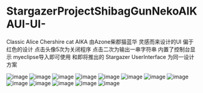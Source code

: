 # StargazerProjectShibagGunNekoAIKAUI-UI-
Classic Alice Chershire cat AIKA 由Azone柴郡猫蓝华 灵感而来设计的UI
偏于红色的设计 点击头像5次为关闭程序 点击二次为输出一串字符串 内置了控制台显示 myeclipse导入即可使用
和即将推出的 Stargazer UserInterface 为同一设计方案

![image](https://github.com/pisual/StargazerProjectShibagGunNekoAIKAUI-UI-/blob/master/ShibagGunNekoAIKAPicture/1.jpg)
![image](https://github.com/pisual/StargazerProjectShibagGunNekoAIKAUI-UI-/blob/master/ShibagGunNekoAIKAPicture/2.jpg)
![image](https://github.com/pisual/StargazerProjectShibagGunNekoAIKAUI-UI-/blob/master/ShibagGunNekoAIKAPicture/3.jpg)
![image](https://github.com/pisual/StargazerProjectShibagGunNekoAIKAUI-UI-/blob/master/ShibagGunNekoAIKAPicture/4.jpg)
![image](https://github.com/pisual/StargazerProjectShibagGunNekoAIKAUI-UI-/blob/master/ShibagGunNekoAIKAPicture/5.jpg)
![image](https://github.com/pisual/StargazerProjectShibagGunNekoAIKAUI-UI-/blob/master/ShibagGunNekoAIKAPicture/6.jpg)
![image](https://github.com/pisual/StargazerProjectShibagGunNekoAIKAUI-UI-/blob/master/ShibagGunNekoAIKAPicture/7.jpg)
![image](https://github.com/pisual/StargazerProjectShibagGunNekoAIKAUI-UI-/blob/master/ShibagGunNekoAIKAPicture/8.jpg)
![image](https://github.com/pisual/StargazerProjectShibagGunNekoAIKAUI-UI-/blob/master/ShibagGunNekoAIKAPicture/9.jpg)
![image](https://github.com/pisual/StargazerProjectShibagGunNekoAIKAUI-UI-/blob/master/ShibagGunNekoAIKAPicture/10.jpg)
![image](https://github.com/pisual/StargazerProjectShibagGunNekoAIKAUI-UI-/blob/master/ShibagGunNekoAIKAPicture/11.jpg)
![image](https://github.com/pisual/StargazerProjectShibagGunNekoAIKAUI-UI-/blob/master/ShibagGunNekoAIKAPicture/12.jpg)
![image](https://github.com/pisual/StargazerProjectShibagGunNekoAIKAUI-UI-/blob/master/ShibagGunNekoAIKAPicture/13.jpg)
